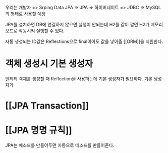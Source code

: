 
우리는 개발자 => Srping Data JPA => JPA => 하이버네이트 => JDBC => MySQL의 형태로 사용할 예정

JPA를 설치하면 DB에 연결하지 않으면 실행이 안되는데 H2를 같이 깔면 H2가 메모리 모드로 작동시켜 실행할 수 있다.

자동 생성되는 ID값은 Reflections으로 final이어도 값을 넣어줌
[[ORM]]을 지원한다.

# 객체 생성시 기본 생성자
엔티티 객체를 생성할 때 Reflection을 사용하는데 기본 생성자가 필요하다.
기본 생성자가 

# [[JPA Transaction]]


# [[JPA 명명 규칙]]
JPA는 메소드를 만들어두면 자동으로 메소드를 만들어준다.
